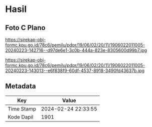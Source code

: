 # Hasil

## Foto C Plano

https://sirekap-obj-formc.kpu.go.id/78c6/pemilu/pdpr/19/06/02/20/11/1906022011005-20240223-142716--d97de6e1-3c0b-444a-823e-8305600d99b7.jpg

https://sirekap-obj-formc.kpu.go.id/78c6/pemilu/pdpr/19/06/02/20/11/1906022011005-20240223-143013--e6f838f9-60df-4537-8918-3490fd43637b.jpg


## Metadata

| Key        | Value               |
| ---------- | ------------------- |
| Time Stamp | 2024-02-24 22:33:55 |
| Kode Dapil | 1901                |



